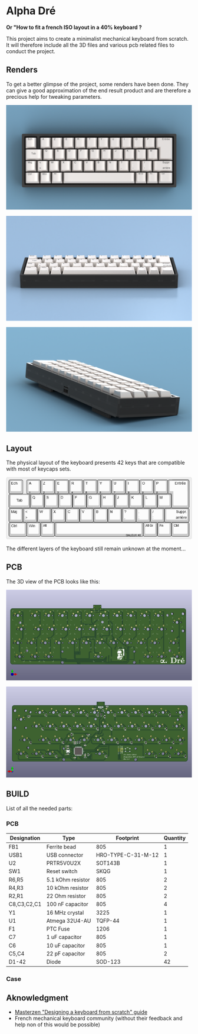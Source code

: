 # Alpha Dré

__Or "How to fit a french ISO layout in a 40% keyboard ?__

This project aims to create a minimalist mechanical keyboard from scratch. It will therefore include all the 3D files and various pcb related files to conduct the project.

## Renders

To get a better glimpse of the project, some renders have been done. They can give a good approximation of the end result product and are therefore a precious help for tweaking parameters.

![alpha_dre_render1](renders/acrylic_case_top.png)

![alpha_dre_render2](renders/acrylic_case_front.png)

![alpha_dre_render3](renders/acrylic_case_back.png)

## Layout

The physical layout of the keyboard presents 42 keys that are compatible with most of keycaps sets.

![alpha_dre_layout](docs/alpha_dre_layout.png)

The different layers of the keyboard still remain unknown at the moment...

## PCB

The 3D view of the PCB looks like this:

![pcb_front](docs/alpha_dre_pcb_top.png)

![pcb_back](docs/alpha_dre_pcb_bottom.png)

## BUILD

List of all the needed parts:

### PCB

|Designation|Type             |Footprint         |Quantity|
|-----------|-----------------|------------------|--------|
|FB1        |Ferrite bead     |805               |1       |
|USB1       |USB connector    |HRO-TYPE-C-31-M-12|1       |
|U2         |PRTR5V0U2X       |SOT143B           |1       |
|SW1        |Reset switch     |SKQG              |1       |
|R6,R5      |5.1 kOhm resistor|805               |2       |
|R4,R3      |10 kOhm resistor |805               |2       |
|R2,R1      |22 Ohm resistor  |805               |2       |
|C8,C3,C2,C1|100 nF capacitor |805               |4       |
|Y1         |16 MHz crystal   |3225              |1       |
|U1         |Atmega 32U4-AU   |TQFP-44           |1       |
|F1         |PTC Fuse         |1206              |1       |
|C7         |1 uF capacitor   |805               |1       |
|C6         |10 uF capacitor  |805               |1       |
|C5,C4      |22 pF capacitor  |805               |2       |
|D1-42      |Diode            |SOD-123           |42      |


### Case



## Aknowledgment

- [Masterzen "Designing a keyboard from scratch" guide](https://www.masterzen.fr/2020/05/03/designing-a-keyboard-part-1/)
- French mechanical keyboard community (without their feedback and help non of this would be possible)